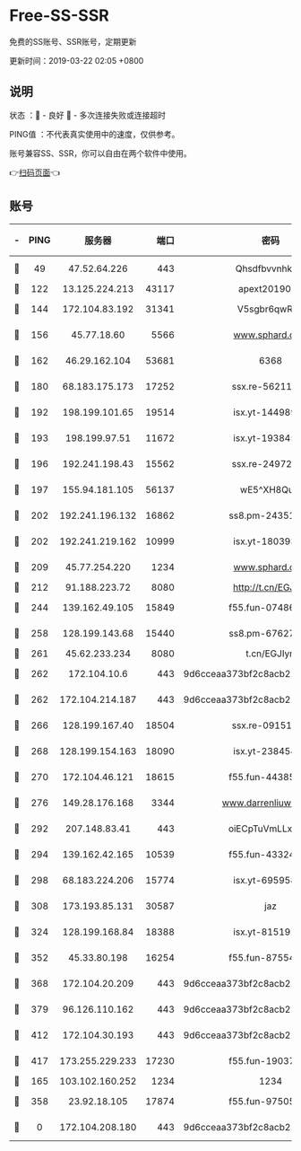 # Free-SS-SSR

免费的SS账号、SSR账号，定期更新

更新时间：2019-03-22 02:05 +0800

## 说明

状态     ：🙂 - 良好 🙁 - 多次连接失败或连接超时

PING值   ：不代表真实使用中的速度，仅供参考。

账号兼容SS、SSR，你可以自由在两个软件中使用。

👉[扫码页面](https://liesauer.github.io/Free-SS-SSR/)👈

## 账号

|-|PING|服务器|端口|密码|加密方式|区域|
|:----:|:----:|:-----:|-----:|:----:|:----:|:----:|
|🙂|49|47.52.64.226|443|Qhsdfbvvnhkm1|aes-256-cfb|HK|
|🙂|122|13.125.224.213|43117|apext2019005|chacha20|KR|
|🙂|144|172.104.83.192|31341|V5sgbr6qwRg1|aes-256-cfb|JP|
|🙂|156|45.77.18.60|5566|www.sphard.com|aes-256-cfb|JP|
|🙂|162|46.29.162.104|53681|6368|aes-256-ctr|RU|
|🙂|180|68.183.175.173|17252|ssx.re-56211107|aes-256-cfb|US|
|🙂|192|198.199.101.65|19514|isx.yt-14498993|aes-256-cfb|US|
|🙂|193|198.199.97.51|11672|isx.yt-19384515|aes-256-cfb|US|
|🙂|196|192.241.198.43|15562|ssx.re-24972018|aes-256-cfb|US|
|🙂|197|155.94.181.105|56137|wE5^XH8Quw|aes-256-cfb|US|
|🙂|202|192.241.196.132|16862|ss8.pm-24351736|aes-256-cfb|US|
|🙂|202|192.241.219.162|10999|isx.yt-18039327|aes-256-cfb|US|
|🙂|209|45.77.254.220|1234|www.sphard.com|aes-256-cfb|SG|
|🙂|212|91.188.223.72|8080|http://t.cn/EGJIyrl|rc4-md5|RU|
|🙂|244|139.162.49.105|15849|f55.fun-07486804|aes-256-cfb|SG|
|🙂|258|128.199.143.68|15440|ss8.pm-67627124|aes-256-cfb|SG|
|🙂|261|45.62.233.234|8080|t.cn/EGJIyrl|rc4-md5|CA|
|🙂|262|172.104.10.6|443|9d6cceaa373bf2c8acb22e60b6a58be6|aes-256-cfb|US|
|🙂|262|172.104.214.187|443|9d6cceaa373bf2c8acb22e60b6a58be6|aes-256-cfb|US|
|🙂|266|128.199.167.40|18504|ssx.re-09151309|aes-256-cfb|SG|
|🙂|268|128.199.154.163|18090|isx.yt-23845472|aes-256-cfb|SG|
|🙂|270|172.104.46.121|18615|f55.fun-44385578|aes-256-cfb|SG|
|🙂|276|149.28.176.168|3344|www.darrenliuwei.com|aes-256-cfb|AU|
|🙂|292|207.148.83.41|443|oiECpTuVmLLxk4Ts|aes-256-cfb|AU|
|🙂|294|139.162.42.165|10539|f55.fun-43324976|aes-256-cfb|SG|
|🙂|298|68.183.224.206|15774|isx.yt-69595810|aes-256-cfb|SG|
|🙂|308|173.193.85.131|30587|jaz|aes-256-cfb|US|
|🙂|324|128.199.168.84|18388|isx.yt-81519185|aes-256-cfb|SG|
|🙂|352|45.33.80.198|16254|f55.fun-87554546|aes-256-cfb|US|
|🙂|368|172.104.20.209|443|9d6cceaa373bf2c8acb22e60b6a58be6|aes-256-cfb|US|
|🙂|379|96.126.110.162|443|9d6cceaa373bf2c8acb22e60b6a58be6|aes-256-cfb|US|
|🙂|412|172.104.30.193|443|9d6cceaa373bf2c8acb22e60b6a58be6|aes-256-cfb|US|
|🙂|417|173.255.229.233|17230|f55.fun-19037951|aes-256-cfb|US|
|🙂|165|103.102.160.252|1234|1234|rc4-md5|JP|
|🙂|358|23.92.18.105|17874|f55.fun-97505102|aes-256-cfb|US|
|🙁|0|172.104.208.180|443|9d6cceaa373bf2c8acb22e60b6a58be6|aes-256-cfb|US|
